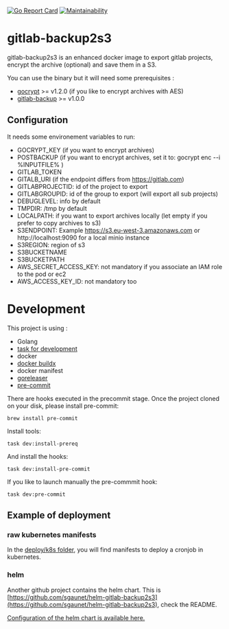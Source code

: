 [![Go Report Card](https://goreportcard.com/badge/github.com/sgaunet/gitlab-backup2s3)](https://goreportcard.com/report/github.com/sgaunet/gitlab-backup2s3)
[![Maintainability](https://api.codeclimate.com/v1/badges/6a67a6c0a15b3fad5da7/maintainability)](https://codeclimate.com/github/sgaunet/gitlab-backup2s3/maintainability)

# gitlab-backup2s3

gitlab-backup2s3 is an enhanced docker image to export gitlab projects, encrypt the archive (optional) and save them in a S3.

You can use the binary but it will need some prerequisites :

* [gocrypt](https://github.com/sgaunet/gocrypt) >= v1.2.0 (if you like to encrypt archives with AES)
* [gitlab-backup](https://github.com/sgaunet/gitlab-backup) >= v1.0.0

## Configuration

It needs some environement variables to run:

* GOCRYPT_KEY (if you want to encrypt archives)
* POSTBACKUP (if you want to encrypt archives, set it to: gocrypt enc --i %INPUTFILE% )
* GITLAB_TOKEN
* GITALB_URI (if the endpoint differs from https://gitlab.com)
* GITLABPROJECTID: id of the project to export
* GITLABGROUPID: id of the group to export (will export all sub projects)
* DEBUGLEVEL: info by default
* TMPDIR: /tmp by default
* LOCALPATH: if you want to export archives locally (let empty if you prefer to copy archives to s3)
* S3ENDPOINT: Example https://s3.eu-west-3.amazonaws.com   or http://localhost:9090 for a local minio instance
* S3REGION: region of s3
* S3BUCKETNAME
* S3BUCKETPATH
* AWS_SECRET_ACCESS_KEY: not mandatory if you associate an IAM role to the pod or ec2
* AWS_ACCESS_KEY_ID: not mandatory too

# Development

This project is using :

* Golang
* [task for development](https://taskfile.dev/)
* docker
* [docker buildx](https://github.com/docker/buildx)
* docker manifest
* [goreleaser](https://goreleaser.com/)
* [pre-commit](https://pre-commit.com/)

There are hooks executed in the precommit stage. Once the project cloned on your disk, please install pre-commit:

```
brew install pre-commit
```

Install tools:

```
task dev:install-prereq
```

And install the hooks:

```
task dev:install-pre-commit
```

If you like to launch manually the pre-commmit hook:

```
task dev:pre-commit
```

## Example of deployment

### raw kubernetes manifests

In the [deploy/k8s folder](deploy/k8s/), you will find manifests to deploy a cronjob in kubernetes.

### helm

Another github project contains the helm chart. This is [https://github.com/sgaunet/helm-gitlab-backup2s3](https://github.com/sgaunet/helm-gitlab-backup2s3), check the README.

[Configuration of the helm chart is available here.](https://github.com/sgaunet/helm-gitlab-backup2s3/blob/main/charts/gitlab-backup2s3/README.md)
